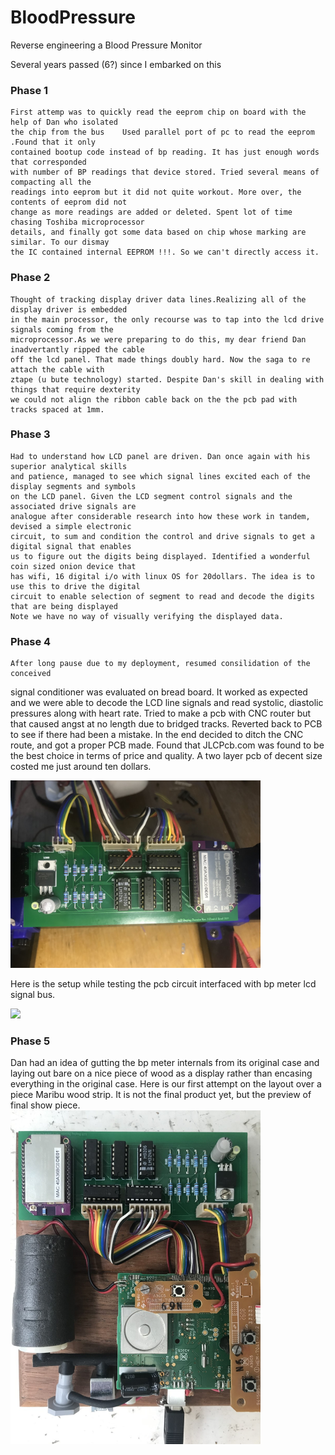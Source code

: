 # BloodPressure
Reverse engineering a Blood Pressure Monitor

Several years passed (6?) since I embarked on this
### Phase 1
    First attemp was to quickly read the eeprom chip on board with the help of Dan who isolated
    the chip from the bus    Used parallel port of pc to read the eeprom .Found that it only 
    contained bootup code instead of bp reading. It has just enough words that corresponded 
    with number of BP readings that device stored. Tried several means of  compacting all the 
    readings into eeprom but it did not quite workout. More over, the contents of eeprom did not 
    change as more readings are added or deleted. Spent lot of time chasing Toshiba microprocessor
    details, and finally got some data based on chip whose marking are similar. To our dismay 
    the IC contained internal EEPROM !!!. So we can't directly access it.

### Phase 2
    Thought of tracking display driver data lines.Realizing all of the display driver is embedded 
    in the main processor, the only recourse was to tap into the lcd drive signals coming from the 
    microprocessor.As we were preparing to do this, my dear friend Dan inadvertantly ripped the cable
    off the lcd panel. That made things doubly hard. Now the saga to re attach the cable with
    ztape (u bute technology) started. Despite Dan's skill in dealing with things that require dexterity
    we could not align the ribbon cable back on the the pcb pad with tracks spaced at 1mm. 

### Phase 3
    Had to understand how LCD panel are driven. Dan once again with his superior analytical skills
    and patience, managed to see which signal lines excited each of the display segments and symbols
    on the LCD panel. Given the LCD segment control signals and the associated drive signals are 
    analogue after considerable research into how these work in tandem, devised a simple electronic
    circuit, to sum and condition the control and drive signals to get a digital signal that enables
    us to figure out the digits being displayed. Identified a wonderful coin sized onion device that
    has wifi, 16 digital i/o with linux OS for 20dollars. The idea is to use this to drive the digital
    circuit to enable selection of segment to read and decode the digits that are being displayed
    Note we have no way of visually verifying the displayed data.
### Phase 4
    After long pause due to my deployment, resumed consilidation of the conceived
signal conditioner was evaluated on bread board. It worked as expected and
we were able to decode the LCD line signals and read systolic, diastolic pressures
along with heart rate. Tried to make a pcb with CNC router but that caused
angst at no length due to bridged tracks. Reverted back to PCB to see if there
had been a mistake. In  the end decided to ditch the CNC route, and got a
proper PCB made. Found that JLCPcb.com was found to be the best choice in terms
of price and quality. A two layer pcb of decent size costed me just around 
ten dollars.

<img src="pics/bplcdpcb.jpg" width=400>

Here is the setup while testing the pcb circuit interfaced with bp meter lcd signal bus.

<img src="pics/bptest.jpg" width=400>

### Phase 5
Dan had an idea of gutting the bp meter internals from its original case and laying out
bare on a nice piece of wood as a display rather than encasing everything in the original
case. Here is our first attempt on the layout over a piece Maribu wood strip. It is not the
final product yet, but the preview of final show piece.
<img src="pics/bplayout.jpg" width=400>



